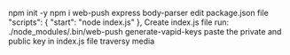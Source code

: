 npm init -y
npm i web-push express body-parser
edit package.json file
"scripts": {
    "start": "node index.js"
  },
Create index.js file
run: ./node_modules/.bin/web-push generate-vapid-keys
paste the private and public key in index.js file
traversy media
